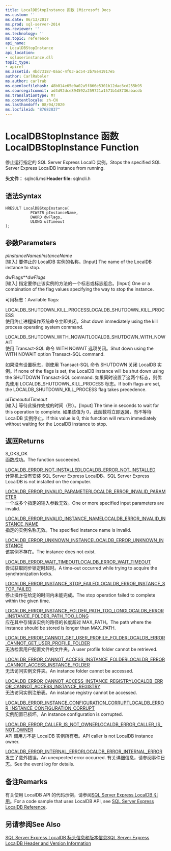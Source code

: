 ```yaml
---
title: LocalDBStopInstance 函数 |Microsoft Docs
ms.custom: ''
ms.date: 06/13/2017
ms.prod: sql-server-2014
ms.reviewer: ''
ms.technology: ''
ms.topic: reference
api_name:
- LocalDBStopInstance
api_location:
- sqluserinstance.dll
topic_type:
- apiref
ms.assetid: 4bd73187-0aac-4f03-ac54-2b78e41917e5
author: CarlRabeler
ms.author: carlrab
ms.openlocfilehash: 48b014e65e0a02a5f866e5301b12dae3cd255b95
ms.sourcegitcommit: ad4d92dce894592a259721a1571b1d8736abacdb
ms.translationtype: MT
ms.contentlocale: zh-CN
ms.lasthandoff: 08/04/2020
ms.locfileid: "87682837"
---
```

# <a name="localdbstopinstance-function"></a><span data-ttu-id="8d791-102">LocalDBStopInstance 函数</span><span class="sxs-lookup"><span data-stu-id="8d791-102">LocalDBStopInstance Function</span></span>
  <span data-ttu-id="8d791-103">停止运行指定的 SQL Server Express LocalD 实例。</span><span class="sxs-lookup"><span data-stu-id="8d791-103">Stops the specified SQL Server Express LocalDB instance from running.</span></span>  
  
 <span data-ttu-id="8d791-104">**头文件：** sqlncli.msi</span><span class="sxs-lookup"><span data-stu-id="8d791-104">**Header file:** sqlncli.h</span></span>  
  
## <a name="syntax"></a><span data-ttu-id="8d791-105">语法</span><span class="sxs-lookup"><span data-stu-id="8d791-105">Syntax</span></span>  
  
```  
HRESULT LocalDBStopInstance(  
           PCWSTR pInstanceName,  
           DWORD dwFlags,   
           ULONG ulTimeout   
);  
```  
  
## <a name="parameters"></a><span data-ttu-id="8d791-106">参数</span><span class="sxs-lookup"><span data-stu-id="8d791-106">Parameters</span></span>  
 <span data-ttu-id="8d791-107">*pInstanceName*</span><span class="sxs-lookup"><span data-stu-id="8d791-107">*pInstanceName*</span></span>  
 <span data-ttu-id="8d791-108">[输入] 要停止的 LocalDB 实例的名称。</span><span class="sxs-lookup"><span data-stu-id="8d791-108">[Input] The name of the LocalDB instance to stop.</span></span>  
  
 <span data-ttu-id="8d791-109">dwFlags\*\*</span><span class="sxs-lookup"><span data-stu-id="8d791-109">*dwFlags*</span></span>  
 <span data-ttu-id="8d791-110">[输入] 指定要停止该实例的方法的一个标志或标志组合。</span><span class="sxs-lookup"><span data-stu-id="8d791-110">[Input] One or a combination of the flag values specifying the way to stop the instance.</span></span>  
  
 <span data-ttu-id="8d791-111">可用标志：</span><span class="sxs-lookup"><span data-stu-id="8d791-111">Available flags:</span></span>  
  
 <span data-ttu-id="8d791-112">LOCALDB_SHUTDOWN_KILL_PROCESS</span><span class="sxs-lookup"><span data-stu-id="8d791-112">LOCALDB_SHUTDOWN_KILL_PROCESS</span></span>  
 <span data-ttu-id="8d791-113">使用终止进程操作系统命令立即关闭。</span><span class="sxs-lookup"><span data-stu-id="8d791-113">Shut down immediately using the kill process operating system command.</span></span>  
  
 <span data-ttu-id="8d791-114">LOCALDB_SHUTDOWN_WITH_NOWAIT</span><span class="sxs-lookup"><span data-stu-id="8d791-114">LOCALDB_SHUTDOWN_WITH_NOWAIT</span></span>  
 <span data-ttu-id="8d791-115">使用 Transact-SQL 命令 WITH NOWAIT 选项关闭。</span><span class="sxs-lookup"><span data-stu-id="8d791-115">Shut down using the WITH NOWAIT option Transact-SQL command.</span></span>  
  
 <span data-ttu-id="8d791-116">如果没有设置标志，则使用 Transact-SQL 命令 SHUTDOWN 关闭 LocalDB 实例。</span><span class="sxs-lookup"><span data-stu-id="8d791-116">If none of the flags is set, the LocalDB instance will be shut down using the SHUTDOWN Transact-SQL command.</span></span> <span data-ttu-id="8d791-117">如果同时设置了这两个标志，则优先使用 LOCALDB_SHUTDOWN_KILL_PROCESS 标志。</span><span class="sxs-lookup"><span data-stu-id="8d791-117">If both flags are set, the LOCALDB_SHUTDOWN_KILL_PROCESS flag takes precedence.</span></span>  
  
 <span data-ttu-id="8d791-118">*ulTimeout*</span><span class="sxs-lookup"><span data-stu-id="8d791-118">*ulTimeout*</span></span>  
 <span data-ttu-id="8d791-119">[输入] 等待此操作完成的时间（秒）。</span><span class="sxs-lookup"><span data-stu-id="8d791-119">[Input] The time in seconds to wait for this operation to complete.</span></span> <span data-ttu-id="8d791-120">如果该值为 0，此函数将立即返回，而不等待 LocalDB 实例停止。</span><span class="sxs-lookup"><span data-stu-id="8d791-120">If this value is 0, this function will return immediately without waiting for the LocalDB instance to stop.</span></span>  
  
## <a name="returns"></a><span data-ttu-id="8d791-121">返回</span><span class="sxs-lookup"><span data-stu-id="8d791-121">Returns</span></span>  
 <span data-ttu-id="8d791-122">S_OK</span><span class="sxs-lookup"><span data-stu-id="8d791-122">S_OK</span></span>  
 <span data-ttu-id="8d791-123">函数成功。</span><span class="sxs-lookup"><span data-stu-id="8d791-123">The function succeeded.</span></span>  
  
 [<span data-ttu-id="8d791-124">LOCALDB_ERROR_NOT_INSTALLED</span><span class="sxs-lookup"><span data-stu-id="8d791-124">LOCALDB_ERROR_NOT_INSTALLED</span></span>](../express-localdb-error-messages/localdb-error-not-installed.md)  
 <span data-ttu-id="8d791-125">计算机上没有安装 SQL Server Express LocalDB。</span><span class="sxs-lookup"><span data-stu-id="8d791-125">SQL Server Express LocalDB is not installed on the computer.</span></span>  
  
 [<span data-ttu-id="8d791-126">LOCALDB_ERROR_INVALID_PARAMETER</span><span class="sxs-lookup"><span data-stu-id="8d791-126">LOCALDB_ERROR_INVALID_PARAMETER</span></span>](../express-localdb-error-messages/localdb-error-invalid-parameter.md)  
 <span data-ttu-id="8d791-127">一个或多个指定的输入参数无效。</span><span class="sxs-lookup"><span data-stu-id="8d791-127">One or more specified input parameters are invalid.</span></span>  
  
 [<span data-ttu-id="8d791-128">LOCALDB_ERROR_INVALID_INSTANCE_NAME</span><span class="sxs-lookup"><span data-stu-id="8d791-128">LOCALDB_ERROR_INVALID_INSTANCE_NAME</span></span>](../express-localdb-error-messages/localdb-error-invalid-instance-name.md)  
 <span data-ttu-id="8d791-129">指定的实例名称无效。</span><span class="sxs-lookup"><span data-stu-id="8d791-129">The specified instance name is invalid.</span></span>  
  
 [<span data-ttu-id="8d791-130">LOCALDB_ERROR_UNKNOWN_INSTANCE</span><span class="sxs-lookup"><span data-stu-id="8d791-130">LOCALDB_ERROR_UNKNOWN_INSTANCE</span></span>](../express-localdb-error-messages/localdb-error-unknown-instance.md)  
 <span data-ttu-id="8d791-131">该实例不存在。</span><span class="sxs-lookup"><span data-stu-id="8d791-131">The instance does not exist.</span></span>  
  
 [<span data-ttu-id="8d791-132">LOCALDB_ERROR_WAIT_TIMEOUT</span><span class="sxs-lookup"><span data-stu-id="8d791-132">LOCALDB_ERROR_WAIT_TIMEOUT</span></span>](../express-localdb-error-messages/localdb-error-wait-timeout.md)  
 <span data-ttu-id="8d791-133">尝试获取同步锁定时超时。</span><span class="sxs-lookup"><span data-stu-id="8d791-133">A time-out occurred while trying to acquire the synchronization locks.</span></span>  
  
 [<span data-ttu-id="8d791-134">LOCALDB_ERROR_INSTANCE_STOP_FAILED</span><span class="sxs-lookup"><span data-stu-id="8d791-134">LOCALDB_ERROR_INSTANCE_STOP_FAILED</span></span>](../express-localdb-error-messages/localdb-error-instance-stop-failed.md)  
 <span data-ttu-id="8d791-135">停止操作在给定的时间内未能完成。</span><span class="sxs-lookup"><span data-stu-id="8d791-135">The stop operation failed to complete within the given time.</span></span>  
  
 [<span data-ttu-id="8d791-136">LOCALDB_ERROR_INSTANCE_FOLDER_PATH_TOO_LONG</span><span class="sxs-lookup"><span data-stu-id="8d791-136">LOCALDB_ERROR_INSTANCE_FOLDER_PATH_TOO_LONG</span></span>](../express-localdb-error-messages/localdb-error-instance-folder-path-too-long.md)  
 <span data-ttu-id="8d791-137">应在其中存储该实例的路径的长度超过 MAX_PATH。</span><span class="sxs-lookup"><span data-stu-id="8d791-137">The path where the instance should be stored is longer than MAX_PATH.</span></span>  
  
 [<span data-ttu-id="8d791-138">LOCALDB_ERROR_CANNOT_GET_USER_PROFILE_FOLDER</span><span class="sxs-lookup"><span data-stu-id="8d791-138">LOCALDB_ERROR_CANNOT_GET_USER_PROFILE_FOLDER</span></span>](../express-localdb-error-messages/localdb-error-cannot-get-user-profile-folder.md)  
 <span data-ttu-id="8d791-139">无法检索用户配置文件的文件夹。</span><span class="sxs-lookup"><span data-stu-id="8d791-139">A user profile folder cannot be retrieved.</span></span>  
  
 [<span data-ttu-id="8d791-140">LOCALDB_ERROR_CANNOT_ACCESS_INSTANCE_FOLDER</span><span class="sxs-lookup"><span data-stu-id="8d791-140">LOCALDB_ERROR_CANNOT_ACCESS_INSTANCE_FOLDER</span></span>](../express-localdb-error-messages/localdb-error-cannot-access-instance-folder.md)  
 <span data-ttu-id="8d791-141">无法访问实例文件夹。</span><span class="sxs-lookup"><span data-stu-id="8d791-141">An instance folder cannot be accessed.</span></span>  
  
 [<span data-ttu-id="8d791-142">LOCALDB_ERROR_CANNOT_ACCESS_INSTANCE_REGISTRY</span><span class="sxs-lookup"><span data-stu-id="8d791-142">LOCALDB_ERROR_CANNOT_ACCESS_INSTANCE_REGISTRY</span></span>](../express-localdb-error-messages/localdb-error-cannot-access-instance-registry.md)  
 <span data-ttu-id="8d791-143">无法访问实例注册表。</span><span class="sxs-lookup"><span data-stu-id="8d791-143">An instance registry cannot be accessed.</span></span>  
  
 [<span data-ttu-id="8d791-144">LOCALDB_ERROR_INSTANCE_CONFIGURATION_CORRUPT</span><span class="sxs-lookup"><span data-stu-id="8d791-144">LOCALDB_ERROR_INSTANCE_CONFIGURATION_CORRUPT</span></span>](../express-localdb-error-messages/localdb-error-instance-configuration-corrupt.md)  
 <span data-ttu-id="8d791-145">实例配置已损坏。</span><span class="sxs-lookup"><span data-stu-id="8d791-145">An instance configuration is corrupted.</span></span>  
  
 [<span data-ttu-id="8d791-146">LOCALDB_ERROR_CALLER_IS_NOT_OWNER</span><span class="sxs-lookup"><span data-stu-id="8d791-146">LOCALDB_ERROR_CALLER_IS_NOT_OWNER</span></span>](../express-localdb-error-messages/localdb-error-caller-is-not-owner.md)  
 <span data-ttu-id="8d791-147">API 调用方不是 LocalDB 实例所有者。</span><span class="sxs-lookup"><span data-stu-id="8d791-147">API caller is not LocalDB instance owner.</span></span>  
  
 [<span data-ttu-id="8d791-148">LOCALDB_ERROR_INTERNAL_ERROR</span><span class="sxs-lookup"><span data-stu-id="8d791-148">LOCALDB_ERROR_INTERNAL_ERROR</span></span>](../express-localdb-error-messages/localdb-error-internal-error.md)  
 <span data-ttu-id="8d791-149">发生了意外错误。</span><span class="sxs-lookup"><span data-stu-id="8d791-149">An unexpected error occurred.</span></span> <span data-ttu-id="8d791-150">有关详细信息，请参阅事件日志。</span><span class="sxs-lookup"><span data-stu-id="8d791-150">See the event log for details.</span></span>  
  
## <a name="remarks"></a><span data-ttu-id="8d791-151">备注</span><span class="sxs-lookup"><span data-stu-id="8d791-151">Remarks</span></span>  
 <span data-ttu-id="8d791-152">有关使用 LocalDB API 的代码示例，请参阅[SQL Server Express LocalDB 引用](../sql-server-express-localdb-reference.md)。</span><span class="sxs-lookup"><span data-stu-id="8d791-152">For a code sample that uses LocalDB API, see [SQL Server Express LocalDB Reference](../sql-server-express-localdb-reference.md).</span></span>  
  
## <a name="see-also"></a><span data-ttu-id="8d791-153">另请参阅</span><span class="sxs-lookup"><span data-stu-id="8d791-153">See Also</span></span>  
 [<span data-ttu-id="8d791-154">SQL Server Express LocalDB 标头信息和版本信息</span><span class="sxs-lookup"><span data-stu-id="8d791-154">SQL Server Express LocalDB Header and Version Information</span></span>](sql-server-express-localdb-header-and-version-information.md)  
  
  
